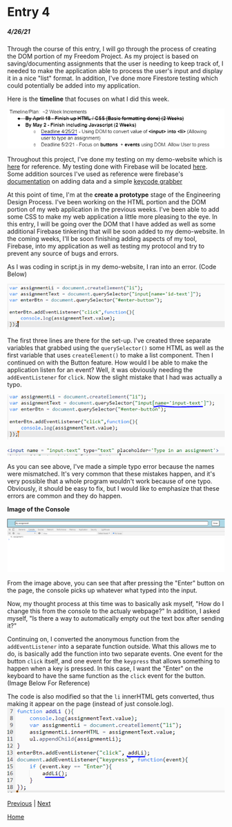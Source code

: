 # Entry 4
##### 4/26/21

Through the course of this entry, I will go through the process of creating the DOM portion of my Freedom Project. As my project is based on saving/documenting assignments that the user is needing to keep track of, I needed to make the application able to process the user's input and display it in a nice "list" format. In addition, I've done more Firestore testing which could potentially be added into my application.

Here is the **timeline** that focuses on what I did this week.

![timeline](entry-snips/entry04-screenshots/timeline.png)

Throughout this project, I've done my testing on my demo-website which is [here](https://ide-28ce95ffd3744292bda1b0e1ac9b55a5-8081.cs50.ws/index.html) for reference. My testing done with Firebase will be located [here](https://replit.com/@SamLee5/Testing-FireStore#script.js). Some addition sources I've used as reference were firebase's [documentation](https://firebase.google.com/docs/firestore/manage-data/add-data) on adding data and a simple [keycode grabber](https://keycode.info/)

At this point of time, I'm at the **create a prototype** stage of the Engineering Design Process. I've been working on the HTML portion and the DOM portion of my web application in the previous weeks. I've been able to add some CSS to make my web application a little more pleasing to the eye. In this entry, I will be going over the DOM that I have added as well as some additional Firebase tinkering that will be soon added to my demo-website. In the coming weeks, I'll be soon finishing adding aspects of my tool, Firebase, into my application as well as testing my protocol and try to prevent any source of bugs and errors.

As I was coding in script.js in my demo-website, I ran into an error. (Code Below)

![error1](entry-snips/entry04-screenshots/error1.png)

The first three lines are there for the set-up. I've created three separate variables that grabbed using the `querySelector()` some HTML as well as the first variable that uses `createElement()` to make a list component. Then I continued on with the Button feature. How would I be able to make the application listen for an event? Well, it was obviously needing the `addEventListener` for `click`. Now the slight mistake that I had was actually a typo.

![fixerror1](entry-snips/entry04-screenshots/fixerror1.png)

![fixerror1.1](entry-snips/entry04-screenshots/fixerror1.1.png)

As you can see above, I've made a simple typo error because the names were mismatched. It's very common that these mistakes happen, and it's very possible that a whole program wouldn't work because of one typo. Obviously, it should be easy to fix, but I would like to emphasize that these errors are common and they do happen.

**Image of the Console**

![console](entry-snips/entry04-screenshots/console.png)

From the image above, you can see that after pressing the "Enter" button on the page, the console picks up whatever what typed into the input.

Now, my thought process at this time was to basically ask myself, "How do I change this from the console to the actualy webpage?" In addition, I asked myself, "Is there a way to automatically empty out the text box after sending it?"

Continuing on, I converted the anonymous function from the `addEventListener` into a separate function outside. What this allows me to do, is basically add the function into two separate events. One event for the button `click` itself, and one event for the `keypress` that allows something to happen when a key is pressed. In this case, I want the "Enter" on the keyboard to have the same function as the `click` event for the button. (Image Below For Reference)

The code is also modified so that the `li` innerHTML gets converted, thus making it appear on the page (instead of just console.log).
![screenshot2](entry-snips/entry04-screenshots/screenshot2.png)



[Previous](entry03.md) | [Next](entry05.md)

[Home](../README.md)